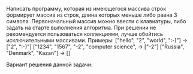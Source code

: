 Написать программу, которая из имеющегося массива строк формирует массив из строк, 
длина которых меньше либо равна 3 символа. Первоначальный массив можно ввести с клавиатуры, 
либо задать на старте выполнения алгоритма. При решении не рекомендуется пользоваться коллекциями, 
лучше обойтись исключительными массивами.
Примеры:
["hello", "2", "world", ":-)"] -> ["2", ":-)"]
["1234", "1567", "-2", "computer science", -> ["-2"]
["Russia", "Denmark", "Kazan"] -> []

Вариант решения данной задачи: